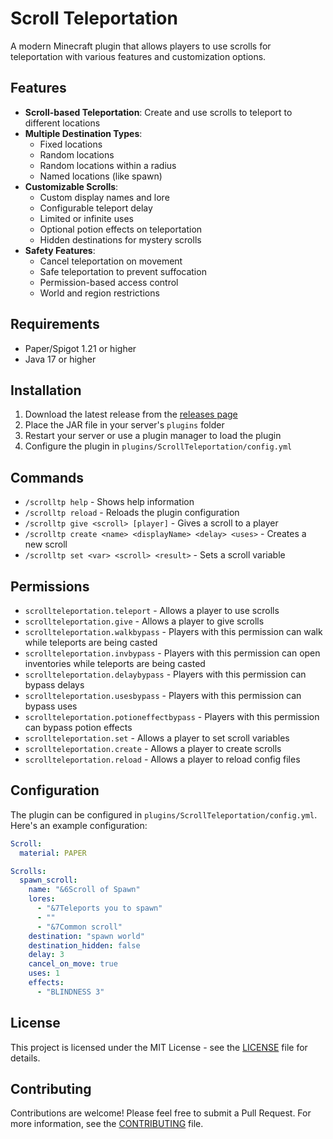 # Scroll Teleportation

A modern Minecraft plugin that allows players to use scrolls for teleportation with various features and customization options.

## Features

- **Scroll-based Teleportation**: Create and use scrolls to teleport to different locations
- **Multiple Destination Types**:
  - Fixed locations
  - Random locations
  - Random locations within a radius
  - Named locations (like spawn)
- **Customizable Scrolls**:
  - Custom display names and lore
  - Configurable teleport delay
  - Limited or infinite uses
  - Optional potion effects on teleportation
  - Hidden destinations for mystery scrolls
- **Safety Features**:
  - Cancel teleportation on movement
  - Safe teleportation to prevent suffocation
  - Permission-based access control
  - World and region restrictions

## Requirements

- Paper/Spigot 1.21 or higher
- Java 17 or higher

## Installation

1. Download the latest release from the [releases page](https://github.com/Clockworx/ScrollTeleportation/releases)
2. Place the JAR file in your server's `plugins` folder
3. Restart your server or use a plugin manager to load the plugin
4. Configure the plugin in `plugins/ScrollTeleportation/config.yml`

## Commands

- `/scrolltp help` - Shows help information
- `/scrolltp reload` - Reloads the plugin configuration
- `/scrolltp give <scroll> [player]` - Gives a scroll to a player
- `/scrolltp create <name> <displayName> <delay> <uses>` - Creates a new scroll
- `/scrolltp set <var> <scroll> <result>` - Sets a scroll variable

## Permissions

- `scrollteleportation.teleport` - Allows a player to use scrolls
- `scrollteleportation.give` - Allows a player to give scrolls
- `scrollteleportation.walkbypass` - Players with this permission can walk while teleports are being casted
- `scrollteleportation.invbypass` - Players with this permission can open inventories while teleports are being casted
- `scrollteleportation.delaybypass` - Players with this permission can bypass delays
- `scrollteleportation.usesbypass` - Players with this permission can bypass uses
- `scrollteleportation.potioneffectbypass` - Players with this permission can bypass potion effects
- `scrollteleportation.set` - Allows a player to set scroll variables
- `scrollteleportation.create` - Allows a player to create scrolls
- `scrollteleportation.reload` - Allows a player to reload config files

## Configuration

The plugin can be configured in `plugins/ScrollTeleportation/config.yml`. Here's an example configuration:

```yaml
Scroll:
  material: PAPER

Scrolls:
  spawn_scroll:
    name: "&6Scroll of Spawn"
    lores:
      - "&7Teleports you to spawn"
      - ""
      - "&7Common scroll"
    destination: "spawn world"
    destination_hidden: false
    delay: 3
    cancel_on_move: true
    uses: 1
    effects:
      - "BLINDNESS 3"
```

## License

This project is licensed under the MIT License - see the [LICENSE](LICENSE) file for details.

## Contributing

Contributions are welcome! Please feel free to submit a Pull Request. For more information, see the [CONTRIBUTING](CONTRIBUTING.md) file. 